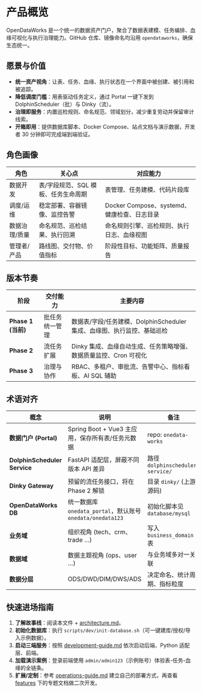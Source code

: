# 产品概览

OpenDataWorks 是一个统一的数据资产门户，聚合了数据表建模、任务编排、血缘可视化与执行治理能力。GitHub 仓库、镜像命名均沿用 `opendataworks`，确保生态统一。

## 愿景与价值

- **统一资产视角**：让表、任务、血缘、执行状态在一个界面中被创建、被引用和被追踪。
- **降低调度门槛**：用表驱动任务定义，通过 Portal 一键下发到 DolphinScheduler（批）与 Dinky（流）。
- **治理即服务**：内置巡检规则、命名规范、领域划分，减少重复劳动并保留审计线索。
- **开箱即用**：提供数据库脚本、Docker Compose、站点文档与演示数据，开发者 30 分钟即可完成端到端验证。

## 角色画像

| 角色 | 关心点 | 对应能力 |
| --- | --- | --- |
| 数据开发 | 表/字段规范、SQL 模板、任务生命周期 | 表管理、任务建模、代码片段库 |
| 调度/运维 | 稳定部署、容器镜像、监控告警 | Docker Compose、systemd、健康检查、日志目录 |
| 数据治理/质量 | 命名规范、巡检结果、执行回溯 | 命名规则引擎、巡检规则、执行日志、血缘视图 |
| 管理者/产品 | 路线图、交付物、价值指标 | 阶段性目标、功能矩阵、质量报告 |

## 版本节奏

| 阶段 | 交付能力 | 主要内容 |
| --- | --- | --- |
| **Phase 1 (当前)** | 批任务统一管理 | 数据表/字段/任务建模、DolphinScheduler 集成、血缘图、执行监控、基础巡检 |
| **Phase 2** | 流任务扩展 | Dinky 集成、血缘自动生成、任务策略增强、数据质量监控、Cron 可视化 |
| **Phase 3** | 治理与协作 | RBAC、多租户、审批流、告警中心、指标看板、AI SQL 辅助 |

## 术语对齐

| 概念 | 说明 | 备注 |
| --- | --- | --- |
| **数据门户 (Portal)** | Spring Boot + Vue3 主应用，保存所有表/任务元数据 | repo: `onedata-works` |
| **DolphinScheduler Service** | FastAPI 适配层，屏蔽不同版本 API 差异 | 路径 `dolphinscheduler-service/` |
| **Dinky Gateway** | 预留的流任务接口，将在 Phase 2 解锁 | 目录 `dinky/` (上游源码) |
| **OpenDataWorks DB** | 统一数据库 `onedata_portal`，默认账号 `onedata/onedata123` | 初始化脚本见 `database/mysql` |
| **业务域** | 组织视角 (tech、crm、trade …) | 写入 `business_domain` 表 |
| **数据域** | 数据主题视角 (ops、user …) | 与业务域多对一关联 |
| **数据分层** | ODS/DWD/DIM/DWS/ADS | 决定命名、统计周期、指标粒度 |

## 快速进场指南

1. **了解故事线**：阅读本文件 + [architecture.md](architecture.md)。
2. **初始化数据库**：执行 `scripts/dev/init-database.sh`（可一键建库/授权/导入示例数据）。
3. **启动三端服务**：按照 [development-guide.md](development-guide.md) 依次启动后端、Python 适配层、前端。
4. **加载演示案例**：登录前端使用 `admin/admin123`（示例账号）体验表-任务-血缘的全链条。
5. **扩展/定制**：参考 [operations-guide.md](operations-guide.md) 建立自己的部署方式，再查看 [features](features/) 下的专题文档做二次开发。
